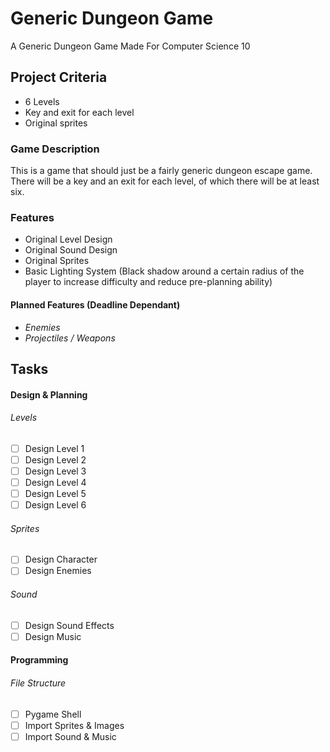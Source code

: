# Generic Dungeon Game
A Generic Dungeon Game Made For Computer Science 10

## Project Criteria
 - 6 Levels
 - Key and exit for each level
 - Original sprites

 ### Game Description
 This is a game that should just be a fairly generic dungeon escape game.
 There will be a key and an exit for each level, of which there will be at least six.
 
 ### Features
 - Original Level Design
 - Original Sound Design
 - Original Sprites
 - Basic Lighting System (Black shadow around a certain radius of the player to increase difficulty and reduce pre-planning ability)
 
 #### Planned Features (Deadline Dependant)
  - *Enemies*
  - *Projectiles / Weapons*
	
## Tasks
#### Design & Planning
###### Levels
 - [ ] Design Level 1
 - [ ] Design Level 2
 - [ ] Design Level 3
 - [ ] Design Level 4
 - [ ] Design Level 5
 - [ ] Design Level 6
###### Sprites
 - [ ] Design Character
 - [ ] Design Enemies
###### Sound
 - [ ] Design Sound Effects
 - [ ] Design Music
 
#### Programming
###### File Structure
- [ ] Pygame Shell
- [ ] Import Sprites & Images
- [ ] Import Sound & Music
